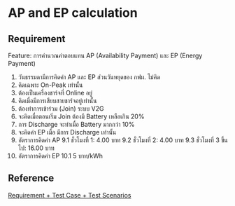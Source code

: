 # AP and EP calculation

## Requirement

Feature: การคำนวณค่าตอบแทน AP (Availability Payment) และ EP (Energy Payment)

1. วันธรรมดามีการคิดค่า AP และ EP ส่วนวันหยุดของ กฟผ. ไม่คิด
2. คิดเฉพาะ On-Peak เท่านั้น
3. ต้องเป็นเครื่องชาร์จที่ Online อยู่
4. คิดเมื่อมีการเสียบสายชาร์จอยู่เท่านั้น
5. ต้องทำการเข้าร่วม (Join) ระบบ V2G
6. จะคิดเมื่อตอนเริ่ม Join ต้องมี Battery เหลือเกิน 20%
7. การ Discharge จะทำเมื่อ Battery มากกว่า 10%
8. จะคิดค่า EP เมื่อ มีการ Discharge เท่านั้น
9. อัตราการคิดค่า AP
   9.1 ชั่วโมงที่ 1: 4.00 บาท
   9.2 ชั่วโมงที่ 2: 4.00 บาท
   9.3 ชั่วโมงที่ 3 ขึ้นไป: 16.00 บาท
10. อัตราการคิดค่า EP
    10.1 5 บาท/kWh

## Reference

[Requirement + Test Case + Test Scenarios](https://docs.google.com/spreadsheets/d/1yLUXwtjR03IFgfrHptFLz5T3Gk5daNXzQ_8HCLkkuVw/edit?usp=sharing)
